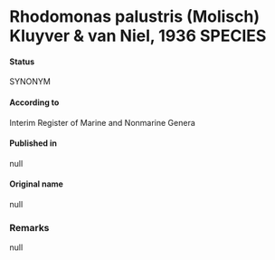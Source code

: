 # Rhodomonas palustris (Molisch) Kluyver & van Niel, 1936 SPECIES

#### Status
SYNONYM

#### According to
Interim Register of Marine and Nonmarine Genera

#### Published in
null

#### Original name
null

### Remarks
null